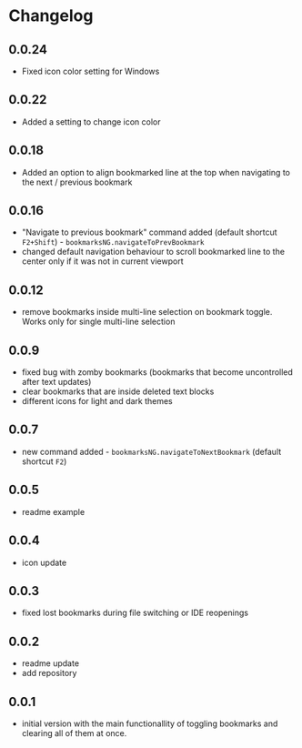 # Changelog

## 0.0.24

- Fixed icon color setting for Windows

## 0.0.22

- Added a setting to change icon color

## 0.0.18

- Added an option to align bookmarked line at the top when navigating to the next / previous bookmark

## 0.0.16

- "Navigate to previous bookmark" command added (default shortcut `F2+Shift`) - `bookmarksNG.navigateToPrevBookmark`
- changed default navigation behaviour to scroll bookmarked line to the center only if it was not in current viewport

## 0.0.12

- remove bookmarks inside multi-line selection on bookmark toggle. Works only for single multi-line selection

## 0.0.9

- fixed bug with zomby bookmarks (bookmarks that become uncontrolled after text updates)
- clear bookmarks that are inside deleted text blocks
- different icons for light and dark themes

## 0.0.7

- new command added - `bookmarksNG.navigateToNextBookmark` (default shortcut `F2`)

## 0.0.5

- readme example

## 0.0.4

- icon update

## 0.0.3

- fixed lost bookmarks during file switching or IDE reopenings

## 0.0.2

- readme update
- add repository

## 0.0.1

- initial version with the main functionallity of toggling bookmarks and clearing all of them at once.
